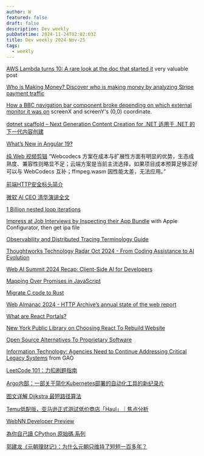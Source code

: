 ```yaml
---
author: W
featured: false
draft: false
description: Dev weekly
pubDatetime: 2024-11-24T02:02:03Z
title: Dev weekly 2024-Nov-25
tags:
  - weekly
---
```


[AWS Lambda turns 10: A rare look at the doc that started it](https://allthingsdistributed.com/2024/11/aws-lambda-turns-10-a-rare-look-at-the-doc-that-started-it.html) very valuable post

[]()

[Who is Making Money? Discover who is making money by analyzing Stripe payment traffic](https://whoismaking.money/?s=09)

[]()

[How a BBC navigation bar component broke depending on which external monitor it was on](https://www.joshtumath.uk/posts/2024-11-08-how-a-bbc-navigation-bar-component-broke-depending-on-which-external-monitor-it-was-on/) screenX and screenY's (0,0) coordinate.

[dotnet scaffold – Next Generation Content Creation for .NET 适用于 .NET 的下一代内容创建](https://devblogs.microsoft.com/dotnet/introducing-dotnet-scaffold/)

[What’s New in Angular 19?](https://www.syncfusion.com/blogs/post/whats-new-in-angular-19)

[纯 Web 视频剪辑](https://mp.weixin.qq.com/s?__biz=Mzg3Njc0NTgwMg==&mid=2247501195&idx=1&sn=586f810c706487da269f4a013f7d7ec3&scene=21#wechat_redirect) “Webcodecs 方案在成本与扩展性方面有明显的优势，生态成熟度、兼容性则略显不足；云端方案是当前主流选择，如果项目成本预算足够正好可以与 WebCodecs 互补；ffmpeg.wasm 因性能太差，无法应用。”

[前端HTTP安全标头简介](https://mp.weixin.qq.com/s?__biz=Mzg3Njg1NTk5MQ==&mid=2247502350&idx=1&sn=a8e5b3fc6357df620c4a7e811f43e809&scene=21#wechat_redirect)

[微软 AI CEO 清华演讲全文](https://mp.weixin.qq.com/s?__biz=MzIyNjM2MzQyNg%3D%3D&abtest_cookie=AAACAA%3D%3D&ascene=56&chksm=e930cc7c68eef3c99537b4254f4d4c14ba9c1ddfbc07e57c44f3666a23328ef878f7e6bf1714&clicktime=1731716648&countrycode=CN&devicetype=android-34&enterid=1731716648&exportkey=n_ChQIAhIQRMlZ6m19RrNdxlb2CO1GOhLjAQIE97dBBAEAAAAAAB6JFfnP0m4AAAAOpnltbLcz9gKNyK89dVj0L13cKAzwbrmUPMFQpR2pI8JvABIVaRefCNrv0R%2FnK5gjbJqqel9bJjL6VfzNhD6BiPMM%2BUkFoRKgJqUxVSvQ%2FpbX5wcUwKkIvrk0ged19ECzAJ7LcVb6uyBd%2FryA%2BFCU89cN1hmWFJjdGJPKiVtlZNyLRdmZ0XobXkAJAWs844R0wj4x2k%2BIO2BVuP%2F6waMHPNmGS67dKIHvAsrxoj%2FJTdMj3PqpxF13zRQp3Lr005h1RNuAPYyClFSP1Ds%2F&fasttmpl_flag=0&fasttmpl_fullversion=7472742-zh_CN-zip&fasttmpl_type=0&finder_biz_enter_id=4&flutter_pos=4&idx=1&lang=zh_CN&mid=2247690185&nettype=WIFI&pass_ticket=tBoXQSAEBRy741uxgfcx%2BeXG9KO%2FR0Yp3rz02FKUQ%2FTu%2F1p9N%2BJtj1kuGlQFslxw&ranksessionid=1731716548&realreporttime=1731716648676&scene=90&session_us=gh_7e08dd400559&sessionid=1731716567&sn=a0a2d992cbdd4659ec87229fba7330b6&subscene=93&utm_source=pocket_shared&version=2800357e&wx_header=3&xtrack=1)

[1 Billion nested loop iterations](https://benjdd.com/loops/)

[Impress at Job Interviews by Inspecting their App Bundle](https://blog.jacobstechtavern.com/p/impress-at-job-interviews-by-decompiling) with Apple Configurator, then get ipa file

[Observability and Distributed Tracing Terminology Guide](https://michaelscodingspot.com/observability-dictionary/)

[Thoughtworks Technology Radar Oct 2024 - From Coding Assistance to AI Evolution](https://www.infoq.com/news/2024/11/thoughtworks-tech-radar-oct-2024/)

[Web AI Summit 2024 Recap: Client-Side AI for Developers](https://developers.googleblog.com/en/web-ai-summit-2024-recap/)

[]()

[Mapping Over Promises in JavaScript](https://www.telerik.com/blogs/mapping-promises-javascript)

[Migrate C code to Rust](https://github.com/immunant/c2rust)

[Web Almanac 2024 - HTTP Archive’s annual state of the web report](https://almanac.httparchive.org/en/2024/)

[What are React Portals?](https://techhub.iodigital.com/articles/what-are-react-portals)

[New York Public Library on Choosing React To Rebuild Website](https://thenewstack.io/new-york-public-library-on-choosing-react-to-rebuild-website/)

[Open Source Alternatives To Proprietary Software](https://www.opensourcealternative.to/)

[Information Technology: Agencies Need to Continue Addressing Critical Legacy Systems](https://www.gao.gov/products/gao-23-106821) from GAO

[LeetCode 101：力扣刷题指南](https://github.com/changgyhub/leetcode_101/tree/master)

[Argo内部：一部关于简化Kubernetes部署的自动化工具的新纪录片](https://mp.weixin.qq.com/s?__biz=MzI5ODk5ODI4Nw%3D%3D&abtest_cookie=AAACAA%3D%3D&ascene=56&chksm=edd1cba75d45da026c3762bc3de94d5b7a20a3894f38562887fc64b56f686f4c82830232f9a9&clicktime=1731990986&countrycode=CN&devicetype=android-34&enterid=1731990986&exportkey=n_ChQIAhIQi3E%2BCEAfT2%2Bxye3YWfj%2FPBLjAQIE97dBBAEAAAAAAI3QDrUXzQ8AAAAOpnltbLcz9gKNyK89dVj0NbXgnMaRZcROmIF7IsCZ%2BRXYdYOV7FSdFJLr5m8EX79GeTxoVQhYa6%2FEFHPLdmD%2FJNyPjCckJ0WUSKl7Q0RGY8kjLEaaQsCYaLLzhHCmS6PI%2FsZ9nKBzaSOZ3ev0Gl%2FjUgPU5tadkdls3NE1yg%2F%2FVY0irsh%2F419zZPrytOTBnmrQd6zxDT5ZVYx8AO8u7aOPDBb1Oip7EmopmmoOhR7ZR7xdBz3p4vM%2FLEclHf0o4py5eG%2B9KYBT28wcGHhf&fasttmpl_flag=0&fasttmpl_fullversion=7477157-zh_CN-zip&fasttmpl_type=0&finder_biz_enter_id=4&flutter_pos=3&idx=1&lang=zh_CN&mid=2247550186&nettype=WIFI&pass_ticket=NWo09nDuA2aE%2FplroEZrCdv4GDaU%2BxNSIvcyxoP0zNwatbrDjomXMbdwRdIzIjqL&ranksessionid=1731990795&realreporttime=1731990986268&scene=90&session_us=gh_6401cfaf222b&sessionid=1731990955&sn=2643de2c3e1bef802f61fed49051036f&subscene=93&utm_source=pocket_shared&version=2800353f&wx_header=3&xtrack=1)

[图文详解 Dijkstra 最短路径算法](https://www.freecodecamp.org/chinese/news/dijkstras-shortest-path-algorithm-visual-introduction?utm_source=pocket_shared)

[Temu低配版，亚马逊正式测试低价商店​「Haul」｜焦点分析](https://mp.weixin.qq.com/s?__biz=MzI2NDk5NzA0Mw%3D%3D&abtest_cookie=AAACAA%3D%3D&ascene=56&chksm=e8d16d70126480f58089971e8c7cd51be1675ea97d0c486ad842b7138bfa8c6f5d67e2f65990&clicktime=1732056266&countrycode=CN&devicetype=android-34&enterid=1732056266&exportkey=n_ChQIAhIQ9GigvwG%2BVHPGOgRVqmOi9BLjAQIE97dBBAEAAAAAAG0nKnC7jnYAAAAOpnltbLcz9gKNyK89dVj04K7X41kzf4JotsCrlBIvX2st0I8n0F6W2CZRwrYJDAuxWRs1MIdXZcbZJLBNVbCKh8xQxQJKMuy8TNrHveiAQRnTF%2BK5xp1a%2FzFpGWXPVjcM3wxWzDeSoPmnS0PmPmEI3b2cdL64rVxVOA%2FUAahp5IOU8unmUKt%2Br%2B5hbDovHxJbuTDLmRENNxlUzJOfNLSu%2BhPcp9GpgebXXrbwOpeVhhKsJCrH75oBmOVcFwY0xa%2FzvJkKpGB7fZHcTwSN&fasttmpl_flag=0&fasttmpl_fullversion=7478661-zh_CN-zip&fasttmpl_type=0&finder_biz_enter_id=4&flutter_pos=2&idx=2&lang=zh_CN&mid=2248744657&nettype=WIFI&pass_ticket=4CPQeGgE46tgtM2JFKN4awYzXdigdTzqFONjtoir%2FaEoszaDhWV5RYTetM6MqzF3&ranksessionid=1732056197&realreporttime=1732056266417&scene=90&session_us=gh_240fbf8b33e4&sessionid=1732056205&sn=3d41bb22e979ecec522819dfe0854420&subscene=93&utm_source=pocket_shared&version=2800353f&wx_header=3&xtrack=1)

[WebNN Developer Preview](https://microsoft.github.io/webnn-developer-preview/?utm_source=pocket_shared)

[為你自己讀 CPython 原始碼 系列](https://ithelp.ithome.com.tw/users/20065770/ironman/7541?utm_source=pocket_saves)

[郭建龙《元朝理财记》：为什么元朝只维持了短短一百多年？](https://mp.weixin.qq.com/s?__biz=MzA3MzQwNzI3OA%3D%3D&abtest_cookie=AAACAA%3D%3D&ascene=56&chksm=85a1cc21cca23a0ee5e59c1e8ef7532232590a355f81d11cafe22c1c100970c766d2a024dc51&clicktime=1732064091&countrycode=CN&devicetype=android-34&enterid=1732064091&exportkey=n_ChQIAhIQra6rVMMGw5ky0idNzfAehRLjAQIE97dBBAEAAAAAAGHwLkgUe0kAAAAOpnltbLcz9gKNyK89dVj0qDOiDSqlSCkqafblkR%2FCPKN2CTUuV4mzyPeiowq%2FB9fcQuuf5FR68tvO2WtkZa8CK3LTdSKLY7HWK6fwM9C9HmEYq6h5sXTw%2B%2FP3Y7Wuy%2BL2cjFxLFbq3mg2mibigvUgXG7NfqfHW8WaWhcmkkyyXHs5LACvNj%2F8v5CcJ%2BXscvqDjvy6BaLh7RL9ATBcRsSQdYIiKSwIjkX44Ow3zJ%2FLEbvZHPOuDPLVLz48XSeuKcsm0Xkyw4wTMW3HjsF3&fasttmpl_flag=0&fasttmpl_fullversion=7478661-zh_CN-zip&fasttmpl_type=0&finder_biz_enter_id=4&flutter_pos=17&idx=1&lang=zh_CN&mid=2651394074&nettype=3gnet&pass_ticket=kNpfz%2BNPeqfq6U%2FGPhOu9Pg8WMh7k7ihbaNa1PLpZ7myVTbqDrqvhVcKcSFQN7RF&ranksessionid=1732063830&realreporttime=1732064091454&scene=90&session_us=gh_ceee8f845d90&sessionid=1732063838&sn=4c6aa12d8787bac1b693ca74a3c6b7ca&subscene=93&utm_source=pocket_shared&version=2800353f&wx_header=3&xtrack=1)

[]()

[]()

[]()

[]()

[]()

[]()

[]()

[]()

[]()

[]()

[]()

[]()

[]()

[]()

[]()

[]()

[]()

[]()

[]()

[]()

[]()

[]()

[]()

[]()

[]()

[]()

[]()

[]()

[]()

[]()

[]()

[]()

[]()

[]()

[]()

[]()

[]()

[]()

[]()

[]()

[]()

[]()

[]()

[]()

[]()

[]()

[]()

[]()

[]()

[]()

[]()

[]()

[]()

[]()

[]()

[]()

[]()

[]()

[]()

[]()

[]()

[]()

[]()

[]()

[]()

[]()

[]()

[]()

[]()

[]()

[]()

[]()

[]()

[]()

[]()

[]()

[]()

[]()

[]()

[]()

[]()

[]()

[]()

[]()

[]()

[]()

[]()

[]()

[]()

[]()

[]()

[]()

[]()

[]()

[]()

[]()

[]()

[]()

[]()

[]()

[]()

[]()

[]()

[]()

[]()

[]()

[]()

[]()

[]()

[]()

[]()

[]()

[]()

[]()

[]()

[]()

[]()

[]()

[]()

[]()

[]()

[]()

[]()

[]()

[]()

[]()

[]()

[]()

[]()

[]()

[]()

[]()

[]()

[]()

[]()

[]()

[]()

[]()

[]()

[]()

[]()

[]()

[]()

[]()

[]()

[]()

[]()

[]()

[]()

[]()

[]()

[]()

[]()

[]()

[]()

[]()

[]()

[]()

[]()

[]()

[]()

[]()

[]()

[]()

[]()

[]()

[]()

[]()

[]()

[]()
